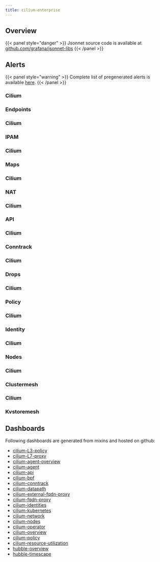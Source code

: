 ```yaml
---
title: cilium-enterprise
---
```


## Overview



{{< panel style="danger" >}}
Jsonnet source code is available at [github.com/grafana/jsonnet-libs](https://github.com/grafana/jsonnet-libs/tree/master/cilium-enterprise-mixin)
{{< /panel >}}

## Alerts

{{< panel style="warning" >}}
Complete list of pregenerated alerts is available [here](https://github.com/monitoring-mixins/website/blob/master/assets/cilium-enterprise/alerts.yaml).
{{< /panel >}}

### Cilium

### Endpoints

### Cilium

### IPAM

### Cilium

### Maps

### Cilium

### NAT

### Cilium

### API

### Cilium

### Conntrack

### Cilium

### Drops

### Cilium

### Policy

### Cilium

### Identity

### Cilium

### Nodes

### Cilium

### Clustermesh

### Cilium

### Kvstoremesh

## Dashboards
Following dashboards are generated from mixins and hosted on github:


- [cilium-L3-policy](https://github.com/monitoring-mixins/website/blob/master/assets/cilium-enterprise/dashboards/cilium-L3-policy.json)
- [cilium-L7-proxy](https://github.com/monitoring-mixins/website/blob/master/assets/cilium-enterprise/dashboards/cilium-L7-proxy.json)
- [cilium-agent-overview](https://github.com/monitoring-mixins/website/blob/master/assets/cilium-enterprise/dashboards/cilium-agent-overview.json)
- [cilium-agent](https://github.com/monitoring-mixins/website/blob/master/assets/cilium-enterprise/dashboards/cilium-agent.json)
- [cilium-api](https://github.com/monitoring-mixins/website/blob/master/assets/cilium-enterprise/dashboards/cilium-api.json)
- [cilium-bpf](https://github.com/monitoring-mixins/website/blob/master/assets/cilium-enterprise/dashboards/cilium-bpf.json)
- [cilium-conntrack](https://github.com/monitoring-mixins/website/blob/master/assets/cilium-enterprise/dashboards/cilium-conntrack.json)
- [cilium-datapath](https://github.com/monitoring-mixins/website/blob/master/assets/cilium-enterprise/dashboards/cilium-datapath.json)
- [cilium-external-fqdn-proxy](https://github.com/monitoring-mixins/website/blob/master/assets/cilium-enterprise/dashboards/cilium-external-fqdn-proxy.json)
- [cilium-fqdn-proxy](https://github.com/monitoring-mixins/website/blob/master/assets/cilium-enterprise/dashboards/cilium-fqdn-proxy.json)
- [cilium-identities](https://github.com/monitoring-mixins/website/blob/master/assets/cilium-enterprise/dashboards/cilium-identities.json)
- [cilium-kubernetes](https://github.com/monitoring-mixins/website/blob/master/assets/cilium-enterprise/dashboards/cilium-kubernetes.json)
- [cilium-network](https://github.com/monitoring-mixins/website/blob/master/assets/cilium-enterprise/dashboards/cilium-network.json)
- [cilium-nodes](https://github.com/monitoring-mixins/website/blob/master/assets/cilium-enterprise/dashboards/cilium-nodes.json)
- [cilium-operator](https://github.com/monitoring-mixins/website/blob/master/assets/cilium-enterprise/dashboards/cilium-operator.json)
- [cilium-overview](https://github.com/monitoring-mixins/website/blob/master/assets/cilium-enterprise/dashboards/cilium-overview.json)
- [cilium-policy](https://github.com/monitoring-mixins/website/blob/master/assets/cilium-enterprise/dashboards/cilium-policy.json)
- [cilium-resource-utilization](https://github.com/monitoring-mixins/website/blob/master/assets/cilium-enterprise/dashboards/cilium-resource-utilization.json)
- [hubble-overview](https://github.com/monitoring-mixins/website/blob/master/assets/cilium-enterprise/dashboards/hubble-overview.json)
- [hubble-timescape](https://github.com/monitoring-mixins/website/blob/master/assets/cilium-enterprise/dashboards/hubble-timescape.json)
